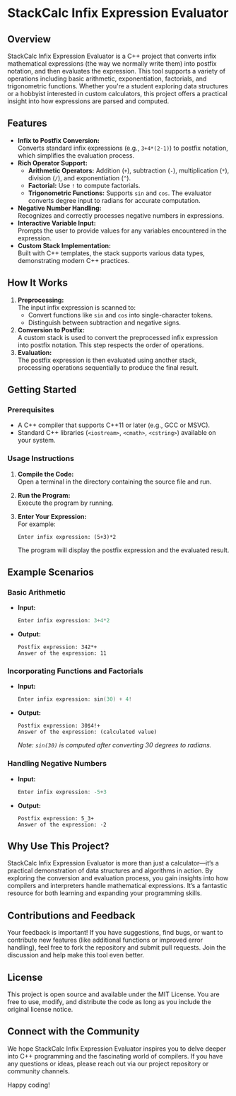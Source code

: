 
# StackCalc Infix Expression Evaluator

## Overview
StackCalc Infix Expression Evaluator is a C++ project that converts infix mathematical expressions (the way we normally write them) into postfix notation, and then evaluates the expression. This tool supports a variety of operations including basic arithmetic, exponentiation, factorials, and trigonometric functions. Whether you're a student exploring data structures or a hobbyist interested in custom calculators, this project offers a practical insight into how expressions are parsed and computed.

## Features
- **Infix to Postfix Conversion:**  
  Converts standard infix expressions (e.g., `3+4*(2-1)`) to postfix notation, which simplifies the evaluation process.
- **Rich Operator Support:**  
  - **Arithmetic Operators:** Addition (`+`), subtraction (`-`), multiplication (`*`), division (`/`), and exponentiation (`^`).
  - **Factorial:** Use `!` to compute factorials.
  - **Trigonometric Functions:** Supports `sin` and `cos`. The evaluator converts degree input to radians for accurate computation.
- **Negative Number Handling:**  
  Recognizes and correctly processes negative numbers in expressions.
- **Interactive Variable Input:**  
  Prompts the user to provide values for any variables encountered in the expression.
- **Custom Stack Implementation:**  
  Built with C++ templates, the stack supports various data types, demonstrating modern C++ practices.

## How It Works
1. **Preprocessing:**  
   The input infix expression is scanned to:
   - Convert functions like `sin` and `cos` into single-character tokens.
   - Distinguish between subtraction and negative signs.
2. **Conversion to Postfix:**  
   A custom stack is used to convert the preprocessed infix expression into postfix notation. This step respects the order of operations.
3. **Evaluation:**  
   The postfix expression is then evaluated using another stack, processing operations sequentially to produce the final result.

## Getting Started

### Prerequisites
- A C++ compiler that supports C++11 or later (e.g., GCC or MSVC).
- Standard C++ libraries (`<iostream>`, `<cmath>`, `<cstring>`) available on your system.

### Usage Instructions
1. **Compile the Code:**  
   Open a terminal in the directory containing the source file and run.

2. **Run the Program:**  
   Execute the program by running.

3. **Enter Your Expression:**  
   For example:
   ```
   Enter infix expression: (5+3)*2
   ```
   The program will display the postfix expression and the evaluated result.

## Example Scenarios

### Basic Arithmetic
- **Input:**
  ```cpp
  Enter infix expression: 3+4*2
  ```
- **Output:**
  ```
  Postfix expression: 342*+
  Answer of the expression: 11
  ```

### Incorporating Functions and Factorials
- **Input:**
  ```cpp
  Enter infix expression: sin(30) + 4!
  ```
- **Output:**
  ```
  Postfix expression: 30$4!+
  Answer of the expression: (calculated value)
  ```
  *Note: `sin(30)` is computed after converting 30 degrees to radians.*

### Handling Negative Numbers
- **Input:**
  ```cpp
  Enter infix expression: -5+3
  ```
- **Output:**
  ```
  Postfix expression: 5_3+
  Answer of the expression: -2
  ```

## Why Use This Project?
StackCalc Infix Expression Evaluator is more than just a calculator—it’s a practical demonstration of data structures and algorithms in action. By exploring the conversion and evaluation process, you gain insights into how compilers and interpreters handle mathematical expressions. It’s a fantastic resource for both learning and expanding your programming skills.

## Contributions and Feedback
Your feedback is important! If you have suggestions, find bugs, or want to contribute new features (like additional functions or improved error handling), feel free to fork the repository and submit pull requests. Join the discussion and help make this tool even better.

## License
This project is open source and available under the MIT License. You are free to use, modify, and distribute the code as long as you include the original license notice.

## Connect with the Community
We hope StackCalc Infix Expression Evaluator inspires you to delve deeper into C++ programming and the fascinating world of compilers. If you have any questions or ideas, please reach out via our project repository or community channels.

Happy coding!

